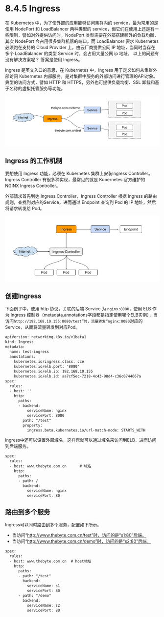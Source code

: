 # 8.4.5 Ingress

在 Kubernetes 中，为了使外部的应用能够访问集群内的 service，最为常用的是使用 NodePort 和 LoadBalancer 两种类型的 service，但它们在使用上还是有一些限制，譬如对外提供访问时，NodePort 类型需要在外部搭建额外的负载均衡，其次 NodePort 会占用很多集群机器的端口。而 LoadBalancer 要求 Kubernetes 必须跑在支持的 Cloud Provider 上，由云厂商提供公网 IP 地址，当同时当存在多个 LoadBalancer 的类型 Service 时，会占用大量公网 ip 地址。 以上的问题有没有解决方案呢？ 答案是使用 Ingress。

Ingress 是英文入口的意思，在 Kubernetes 中，Ingress 用于定义如何从集群外部访问 Kubernetes 内部服务，是对集群中服务的外部访问进行管理的API对象。典型的访问方式，譬如 HTTP 和 HTTPS，另外也可提供负载均衡、SSL 卸载和基于名称的虚拟托管服务等功能。

<div  align="center">
	<img src="../assets/ingress.png" width = "600"  align=center />
</div>

## Ingress 的工作机制

要想使用 Ingress 功能，必须在 Kubernetes 集群上安装Ingress Controller。Ingress Controller 有很多种实现，最常见的就是 Kubernetes 官方维护的 NGINX Ingress Controller。

外部请求首先到达 Ingress Controller，Ingress Controller 根据 Ingress 的路由规则，查找到对应的Service，进而通过 Endpoint 查询到 Pod 的 IP 地址，然后将请求转发给 Pod。

<div  align="center">
	<img src="../assets/ingress-controller.png" width = "600"  align=center />
</div>

## 创建Ingress

下面例子中，使用 http 协议，关联的后端 Service 为 `nginx:8080`，使用 ELB 作为 Ingress 控制器（metadata.annotations字段都是指定使用哪个ELB实例），当访问`http://192.168.10.155:8080/test”时，流量转发“nginx:8080`对应的 Service，从而将流量转发到对应Pod。

```
apiVersion: networking.k8s.io/v1beta1
kind: Ingress
metadata:
  name: test-ingress
  annotations:
    kubernetes.io/ingress.class: cce
    kubernetes.io/elb.port: '8080'
    kubernetes.io/elb.ip: 192.168.10.155
    kubernetes.io/elb.id: aa7cf5ec-7218-4c43-98d4-c36c0744667a
spec:
  rules:
  - host: ''
    http:
      paths:
      - backend:
          serviceName: nginx
          servicePort: 8080
        path: "/test"
        property:
          ingress.beta.kubernetes.io/url-match-mode: STARTS_WITH
```

Ingress中还可以设置外部域名，这样您就可以通过域名来访问到ELB，进而访问到后端服务。

```
spec:
  rules:
  - host: www.thebyte.com.cn      # 域名
    http:
      paths:
      - path: /
        backend:
          serviceName: nginx
          servicePort: 80

```

## 路由到多个服务

Ingress可以同时路由到多个服务，配置如下所示。

- 当访问“http://www.thebyte.com.cn/test”时，访问的是“s1:80”后端。
- 当访问“http://www.thebyte.com.cn/demo”时，访问的是“s2:80”后端。

```
spec:
  rules:
  - host: www.thebyte.com.cn  # host地址
    http:
      paths:
      - path: "/test"
        backend:
          serviceName: s1
          servicePort: 80
      - path: "/demo"
        backend:
          serviceName: s2
          servicePort: 80
```